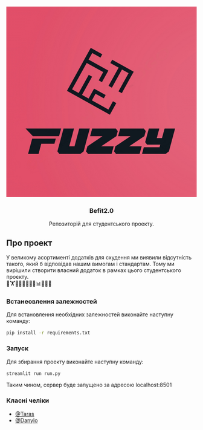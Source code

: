 <br />
<div align="center">
 <img src="images/fuzzy.png" alt="Logo">
   <h3 align="center">Befit2.0</h3>
  <p align="center">
    Репозиторій для студентського проекту.
  </p>
</div>

## Про проект

У великому асортименті додатків для схудення ми виявили відсутність такого, який б відповідав нашим вимогам і стандартам. Тому ми вирішили створити власний додаток в рамках цього студентського проєкту. <br> 🥗🏋️🥤🍏🥦🏃‍♂️🧘📊💪🤸‍♀️

### Встанеовлення залежностей

Для встановлення необхідних залежностей виконайте наступну команду:

```bash
pip install -r requirements.txt
```

### Запуск

Для збирання проекту виконайте наступну команду:

```bash
streamlit run run.py
```

<!-- ### Тестування

Для тестування додатку необхідно виконати наступну команду:

```bash
python -m unittest fuzzy_logic_test
``` -->

Таким чином, сервер буде запущено за адресою localhost:8501

### Класні челіки

- [@Taras](https://github.com/Gavair)
- [@Danylo](https://github.com/danyaobertan)

